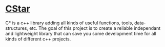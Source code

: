 # [CStar](https://github.com/DeveloperX19/CStar/tree/main/CStar/include)

C* is a c++ library adding all kinds of useful functions, tools, data-structures, etc. 
The goal of this project is to create a reliable independant and lightweight library 
that can save you some development time for all kinds of different c++ projects.
